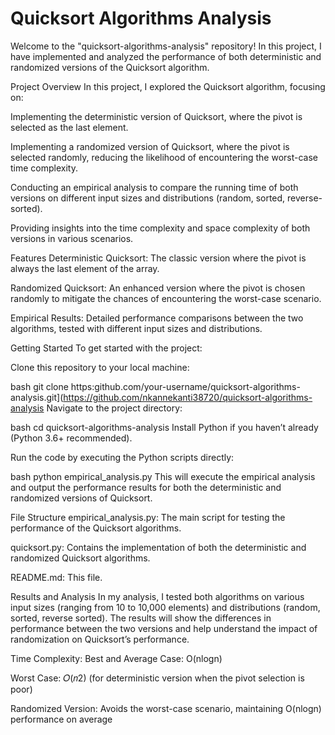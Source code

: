 # Quicksort Algorithms Analysis
Welcome to the "quicksort-algorithms-analysis" repository! In this project, I have implemented and analyzed the performance of both deterministic and randomized versions of the Quicksort algorithm.

Project Overview
In this project, I explored the Quicksort algorithm, focusing on:

Implementing the deterministic version of Quicksort, where the pivot is selected as the last element.

Implementing a randomized version of Quicksort, where the pivot is selected randomly, reducing the likelihood of encountering the worst-case time complexity.

Conducting an empirical analysis to compare the running time of both versions on different input sizes and distributions (random, sorted, reverse-sorted).

Providing insights into the time complexity and space complexity of both versions in various scenarios.

Features
Deterministic Quicksort: The classic version where the pivot is always the last element of the array.

Randomized Quicksort: An enhanced version where the pivot is chosen randomly to mitigate the chances of encountering the worst-case scenario.

Empirical Results: Detailed performance comparisons between the two algorithms, tested with different input sizes and distributions.

Getting Started
To get started with the project:

Clone this repository to your local machine:

bash
git clone https:github.com/your-username/quicksort-algorithms-analysis.git](https://github.com/nkannekanti38720/quicksort-algorithms-analysis
Navigate to the project directory:

bash
cd quicksort-algorithms-analysis
Install Python if you haven’t already (Python 3.6+ recommended).

Run the code by executing the Python scripts directly:

bash
python empirical_analysis.py
This will execute the empirical analysis and output the performance results for both the deterministic and randomized versions of Quicksort.

File Structure
empirical_analysis.py: The main script for testing the performance of the Quicksort algorithms.

quicksort.py: Contains the implementation of both the deterministic and randomized Quicksort algorithms.

README.md: This file.

Results and Analysis
In my analysis, I tested both algorithms on various input sizes (ranging from 10 to 10,000 elements) and distributions (random, sorted, reverse sorted). The results will show the differences in performance between the two versions and help understand the impact of randomization on Quicksort’s performance.

Time Complexity:
Best and Average Case: 
O(nlogn)

Worst Case: 
𝑂(𝑛2)
 (for deterministic version when the pivot selection is poor)

Randomized Version: Avoids the worst-case scenario, maintaining O(nlogn) performance on average
